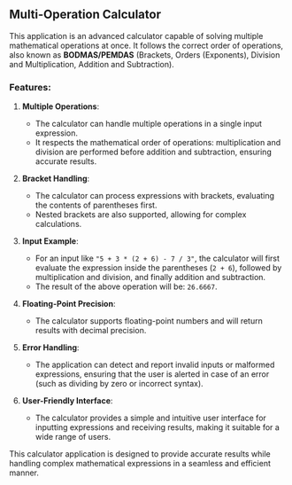 ## Multi-Operation Calculator

This application is an advanced calculator capable of solving multiple mathematical operations at once. It follows the correct order of operations, also known as **BODMAS/PEMDAS** (Brackets, Orders (Exponents), Division and Multiplication, Addition and Subtraction).

### Features:

1. **Multiple Operations**:
   - The calculator can handle multiple operations in a single input expression. 
   - It respects the mathematical order of operations: multiplication and division are performed before addition and subtraction, ensuring accurate results.

2. **Bracket Handling**:
   - The calculator can process expressions with brackets, evaluating the contents of parentheses first.
   - Nested brackets are also supported, allowing for complex calculations.

3. **Input Example**:
   - For an input like `"5 + 3 * (2 + 6) - 7 / 3"`, the calculator will first evaluate the expression inside the parentheses (`2 + 6`), followed by multiplication and division, and finally addition and subtraction.
   - The result of the above operation will be: `26.6667`.

4. **Floating-Point Precision**:
   - The calculator supports floating-point numbers and will return results with decimal precision.

5. **Error Handling**:
   - The application can detect and report invalid inputs or malformed expressions, ensuring that the user is alerted in case of an error (such as dividing by zero or incorrect syntax).

6. **User-Friendly Interface**:
   - The calculator provides a simple and intuitive user interface for inputting expressions and receiving results, making it suitable for a wide range of users.

This calculator application is designed to provide accurate results while handling complex mathematical expressions in a seamless and efficient manner.
